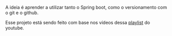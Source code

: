 A ideia é aprender a utilizar tanto o Spring boot, como o versionamento com o git e o github.

Esse projeto está sendo feito com base nos vídeos dessa [playlist](https://www.youtube.com/playlist?list=PLvtOeOw_Op8k8p6vw-ADaHcKavUnZaGk8) do youtube.